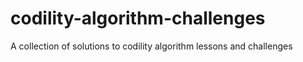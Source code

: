 # codility-algorithm-challenges
A collection of solutions to codility algorithm lessons and challenges 
